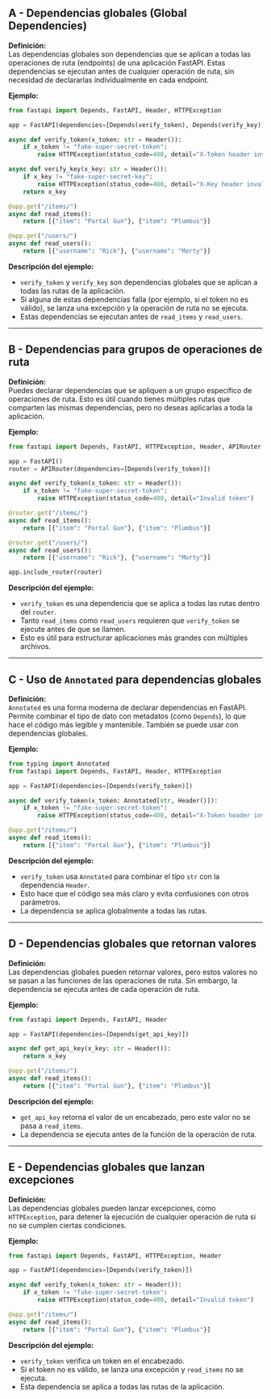 ## A - Dependencias globales (Global Dependencies)

**Definición:**  
Las dependencias globales son dependencias que se aplican a todas las operaciones de ruta (endpoints) de una aplicación FastAPI. Estas dependencias se ejecutan antes de cualquier operación de ruta, sin necesidad de declararlas individualmente en cada endpoint.

**Ejemplo:**

```python
from fastapi import Depends, FastAPI, Header, HTTPException

app = FastAPI(dependencies=[Depends(verify_token), Depends(verify_key)])

async def verify_token(x_token: str = Header()):
    if x_token != "fake-super-secret-token":
        raise HTTPException(status_code=400, detail="X-Token header invalid")

async def verify_key(x_key: str = Header()):
    if x_key != "fake-super-secret-key":
        raise HTTPException(status_code=400, detail="X-Key header invalid")
    return x_key

@app.get("/items/")
async def read_items():
    return [{"item": "Portal Gun"}, {"item": "Plumbus"}]

@app.get("/users/")
async def read_users():
    return [{"username": "Rick"}, {"username": "Morty"}]
```

**Descripción del ejemplo:**

- `verify_token` y `verify_key` son dependencias globales que se aplican a todas las rutas de la aplicación.
- Si alguna de estas dependencias falla (por ejemplo, si el token no es válido), se lanza una excepción y la operación de ruta no se ejecuta.
- Estas dependencias se ejecutan antes de `read_items` y `read_users`.

---

## B - Dependencias para grupos de operaciones de ruta

**Definición:**  
Puedes declarar dependencias que se apliquen a un grupo específico de operaciones de ruta. Esto es útil cuando tienes múltiples rutas que comparten las mismas dependencias, pero no deseas aplicarlas a toda la aplicación.

**Ejemplo:**

```python
from fastapi import Depends, FastAPI, HTTPException, Header, APIRouter

app = FastAPI()
router = APIRouter(dependencies=[Depends(verify_token)])

async def verify_token(x_token: str = Header()):
    if x_token != "fake-super-secret-token":
        raise HTTPException(status_code=400, detail="Invalid token")

@router.get("/items/")
async def read_items():
    return [{"item": "Portal Gun"}, {"item": "Plumbus"}]

@router.get("/users/")
async def read_users():
    return [{"username": "Rick"}, {"username": "Morty"}]

app.include_router(router)
```

**Descripción del ejemplo:**

- `verify_token` es una dependencia que se aplica a todas las rutas dentro del `router`.
- Tanto `read_items` como `read_users` requieren que `verify_token` se ejecute antes de que se llamen.
- Esto es útil para estructurar aplicaciones más grandes con múltiples archivos.

---

## C - Uso de `Annotated` para dependencias globales

**Definición:**  
`Annotated` es una forma moderna de declarar dependencias en FastAPI. Permite combinar el tipo de dato con metadatos (como `Depends`), lo que hace el código más legible y mantenible. También se puede usar con dependencias globales.

**Ejemplo:**

```python
from typing import Annotated
from fastapi import Depends, FastAPI, Header, HTTPException

app = FastAPI(dependencies=[Depends(verify_token)])

async def verify_token(x_token: Annotated[str, Header()]):
    if x_token != "fake-super-secret-token":
        raise HTTPException(status_code=400, detail="X-Token header invalid")

@app.get("/items/")
async def read_items():
    return [{"item": "Portal Gun"}, {"item": "Plumbus"}]
```

**Descripción del ejemplo:**

- `verify_token` usa `Annotated` para combinar el tipo `str` con la dependencia `Header`.
- Esto hace que el código sea más claro y evita confusiones con otros parámetros.
- La dependencia se aplica globalmente a todas las rutas.

---

## D - Dependencias globales que retornan valores

**Definición:**  
Las dependencias globales pueden retornar valores, pero estos valores no se pasan a las funciones de las operaciones de ruta. Sin embargo, la dependencia se ejecuta antes de cada operación de ruta.

**Ejemplo:**

```python
from fastapi import Depends, FastAPI, Header

app = FastAPI(dependencies=[Depends(get_api_key)])

async def get_api_key(x_key: str = Header()):
    return x_key

@app.get("/items/")
async def read_items():
    return [{"item": "Portal Gun"}, {"item": "Plumbus"}]
```

**Descripción del ejemplo:**

- `get_api_key` retorna el valor de un encabezado, pero este valor no se pasa a `read_items`.
- La dependencia se ejecuta antes de la función de la operación de ruta.

---

## E - Dependencias globales que lanzan excepciones

**Definición:**  
Las dependencias globales pueden lanzar excepciones, como `HTTPException`, para detener la ejecución de cualquier operación de ruta si no se cumplen ciertas condiciones.

**Ejemplo:**

```python
from fastapi import Depends, FastAPI, HTTPException, Header

app = FastAPI(dependencies=[Depends(verify_token)])

async def verify_token(x_token: str = Header()):
    if x_token != "fake-super-secret-token":
        raise HTTPException(status_code=400, detail="Invalid token")

@app.get("/items/")
async def read_items():
    return [{"item": "Portal Gun"}, {"item": "Plumbus"}]
```

**Descripción del ejemplo:**

- `verify_token` verifica un token en el encabezado.
- Si el token no es válido, se lanza una excepción y `read_items` no se ejecuta.
- Esta dependencia se aplica a todas las rutas de la aplicación.
